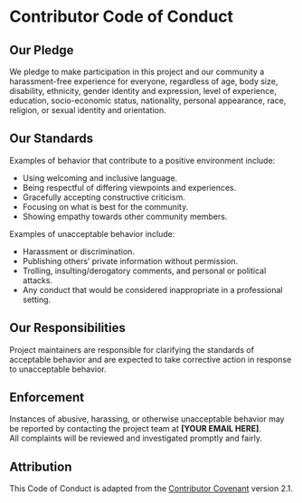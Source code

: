# Contributor Code of Conduct

## Our Pledge
We pledge to make participation in this project and our community a harassment-free experience for everyone, regardless of age, body size, disability, ethnicity, gender identity and expression, level of experience, education, socio-economic status, nationality, personal appearance, race, religion, or sexual identity and orientation.

## Our Standards
Examples of behavior that contribute to a positive environment include:
- Using welcoming and inclusive language.
- Being respectful of differing viewpoints and experiences.
- Gracefully accepting constructive criticism.
- Focusing on what is best for the community.
- Showing empathy towards other community members.

Examples of unacceptable behavior include:
- Harassment or discrimination.
- Publishing others’ private information without permission.
- Trolling, insulting/derogatory comments, and personal or political attacks.
- Any conduct that would be considered inappropriate in a professional setting.

## Our Responsibilities
Project maintainers are responsible for clarifying the standards of acceptable behavior and are expected to take corrective action in response to unacceptable behavior.

## Enforcement
Instances of abusive, harassing, or otherwise unacceptable behavior may be reported by contacting the project team at **[YOUR EMAIL HERE]**.  
All complaints will be reviewed and investigated promptly and fairly.

## Attribution
This Code of Conduct is adapted from the [Contributor Covenant](https://www.contributor-covenant.org/) version 2.1.
